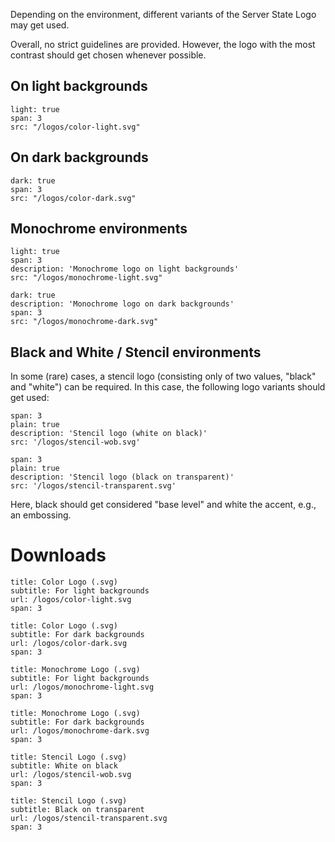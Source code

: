 Depending on the environment, different variants of the Server State Logo may get used.

Overall, no strict guidelines are provided. However, the logo with the most contrast should get chosen whenever possible.

## On light backgrounds
```image
light: true
span: 3
src: "/logos/color-light.svg"
```

## On dark backgrounds
```image
dark: true
span: 3
src: "/logos/color-dark.svg"
```

## Monochrome environments
```image
light: true
span: 3
description: 'Monochrome logo on light backgrounds'
src: "/logos/monochrome-light.svg"
```
```image
dark: true
description: 'Monochrome logo on dark backgrounds'
span: 3
src: "/logos/monochrome-dark.svg"
```
## Black and White / Stencil environments
In some (rare) cases, a stencil logo (consisting only of two values, "black" and "white") can be required. In this case, the following logo variants should get used:

```image
span: 3
plain: true
description: 'Stencil logo (white on black)'
src: '/logos/stencil-wob.svg'
```
```image
span: 3
plain: true
description: 'Stencil logo (black on transparent)'
src: '/logos/stencil-transparent.svg'
```

Here, black should get considered "base level" and white the accent, e.g., an embossing.

# Downloads

```download
title: Color Logo (.svg)
subtitle: For light backgrounds
url: /logos/color-light.svg
span: 3
```
```download
title: Color Logo (.svg)
subtitle: For dark backgrounds
url: /logos/color-dark.svg
span: 3
```

```download
title: Monochrome Logo (.svg)
subtitle: For light backgrounds
url: /logos/monochrome-light.svg
span: 3
```
```download
title: Monochrome Logo (.svg)
subtitle: For dark backgrounds
url: /logos/monochrome-dark.svg
span: 3
```

```download
title: Stencil Logo (.svg)
subtitle: White on black
url: /logos/stencil-wob.svg
span: 3
```
```download
title: Stencil Logo (.svg)
subtitle: Black on transparent
url: /logos/stencil-transparent.svg
span: 3
```
